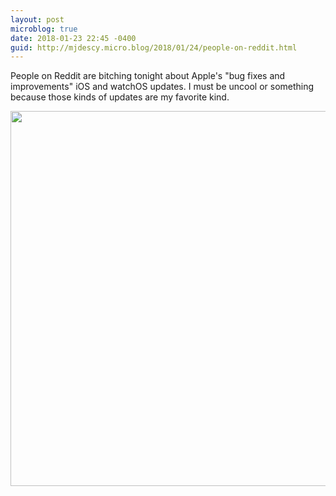 ```yaml
---
layout: post
microblog: true
date: 2018-01-23 22:45 -0400
guid: http://mjdescy.micro.blog/2018/01/24/people-on-reddit.html
---
```

People on Reddit are bitching tonight about Apple's "bug fixes and improvements" iOS and watchOS updates. I must be uncool or something because those kinds of updates are my favorite kind.

<img src="http://mjdescy.micro.blog/uploads/2018/1f9c065d4e.jpg" width="600" height="600" />
